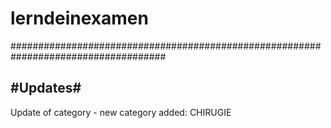 # lerndeinexamen

####################################################################################

#Updates#
-
Update of category - new category added: CHIRUGIE